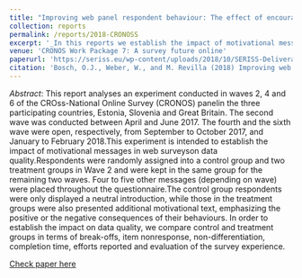 ```yaml
---
title: "Improving web panel respondent behaviour: The effect of encouragement messages throughout the course of the survey"
collection: reports
permalink: /reports/2018-CRONOSS
excerpt: '_In this reports we establish the impact of motivational messages in web surveys on data quality, using an experiment conducted  in waves 2, 4 and 6 of the CROss-National Online Survey (CRONOS) panel_ [Read more](https://orioljbosch.github.io/_reports/2018-CRONOSS)'
venue: 'CRONOS Work Package 7: A survey future online'
paperurl: 'https://seriss.eu/wp-content/uploads/2018/10/SERISS-Deliverable-7.12-Strategies-to-improve-panelist-responding-behaviour.pdf'
citation: 'Bosch, O.J., Weber, W., and M. Revilla (2018) Improving web panel respondent behaviour: The effect of encouragement messages throughout the course of the survey. Deliverable 7.12of the SERISS project funded under the European Union’s Horizon 2020 research and innovation programme GA No: 654221. Available at:'
---
```

_Abstract_: This report analyses an experiment conducted in waves 2, 4 and 6 of the CROss-National Online Survey (CRONOS) panelin the three participating countries, Estonia, Slovenia and Great Britain. The second wave was conducted between April and June 2017.  The fourth and the sixth wave were open, respectively, from September to October 2017, and January to February 2018.This experiment is intended to establish the impact of motivational messages in web surveyson data quality.Respondents were randomly assigned into a control group and two treatment groups in Wave 2 and were kept in the same group for the remaining two waves. Four to five other messages (depending on wave) were placed throughout the questionnaire.The control group respondents were only displayed a neutral introduction, while those in the treatment groups were also presented additional motivational text, emphasizing the positive or the negative consequences of their behaviours. In order to establish the impact on data quality, we compare control and treatment groups in terms of break-offs, item nonresponse, non-differentiation, completion time, efforts reported and evaluation of the survey experience. 

[Check paper here](https://seriss.eu/wp-content/uploads/2018/10/SERISS-Deliverable-7.12-Strategies-to-improve-panelist-responding-behaviour.pdf)
